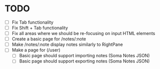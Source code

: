 # TODO

- [ ] Fix Tab functionality
- [ ] Fix Shift + Tab functionality
- [ ] Fix all areas where we should be re-focusing on input HTML elements
- [ ] Create a basic page for /notes/:note
- [ ] Make /notes/:note display notes similarly to RightPane
- [ ] Make a page for (/user)
  - [ ] Basic page should support importing notes (Soma Notes JSON)
  - [ ] Basic page should support exporting notes (Soma Notes JSON)
